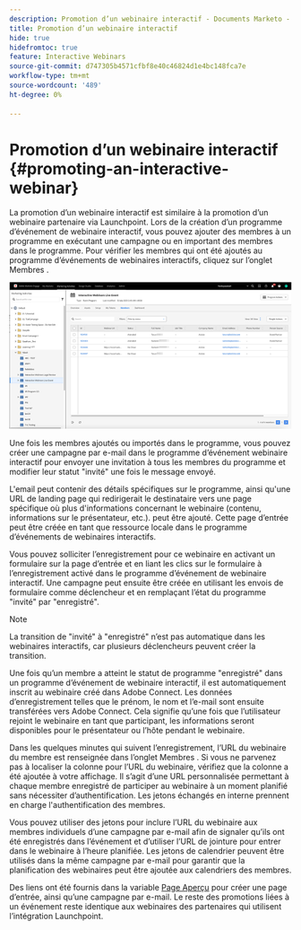 ```yaml
---
description: Promotion d’un webinaire interactif - Documents Marketo - Documentation du produit
title: Promotion d’un webinaire interactif
hide: true
hidefromtoc: true
feature: Interactive Webinars
source-git-commit: d747305b4571cfbf8e40c46824d1e4bc148fca7e
workflow-type: tm+mt
source-wordcount: '489'
ht-degree: 0%

---
```


# Promotion d’un webinaire interactif {#promoting-an-interactive-webinar}

La promotion d’un webinaire interactif est similaire à la promotion d’un webinaire partenaire via Launchpoint. Lors de la création d’un programme d’événement de webinaire interactif, vous pouvez ajouter des membres à un programme en exécutant une campagne ou en important des membres dans le programme. Pour vérifier les membres qui ont été ajoutés au programme d’événements de webinaires interactifs, cliquez sur l’onglet Membres .

![](assets/promoting-an-interactive-webinar-1.png)

Une fois les membres ajoutés ou importés dans le programme, vous pouvez créer une campagne par e-mail dans le programme d’événement webinaire interactif pour envoyer une invitation à tous les membres du programme et modifier leur statut &quot;invité&quot; une fois le message envoyé.

L&#39;email peut contenir des détails spécifiques sur le programme, ainsi qu&#39;une URL de landing page qui redirigerait le destinataire vers une page spécifique où plus d&#39;informations concernant le webinaire (contenu, informations sur le présentateur, etc.). peut être ajouté. Cette page d’entrée peut être créée en tant que ressource locale dans le programme d’événements de webinaires interactifs.

Vous pouvez solliciter l’enregistrement pour ce webinaire en activant un formulaire sur la page d’entrée et en liant les clics sur le formulaire à l’enregistrement activé dans le programme d’événement de webinaire interactif. Une campagne peut ensuite être créée en utilisant les envois de formulaire comme déclencheur et en remplaçant l’état du programme &quot;invité&quot; par &quot;enregistré&quot;.

>[!NOTE]
>
>La transition de &quot;invité&quot; à &quot;enregistré&quot; n’est pas automatique dans les webinaires interactifs, car plusieurs déclencheurs peuvent créer la transition.

Une fois qu’un membre a atteint le statut de programme &quot;enregistré&quot; dans un programme d’événement de webinaire interactif, il est automatiquement inscrit au webinaire créé dans Adobe Connect. Les données d’enregistrement telles que le prénom, le nom et l’e-mail sont ensuite transférées vers Adobe Connect. Cela signifie qu’une fois que l’utilisateur rejoint le webinaire en tant que participant, les informations seront disponibles pour le présentateur ou l’hôte pendant le webinaire.

Dans les quelques minutes qui suivent l’enregistrement, l’URL du webinaire du membre est renseignée dans l’onglet Membres . Si vous ne parvenez pas à localiser la colonne pour l’URL du webinaire, vérifiez que la colonne a été ajoutée à votre affichage. Il s’agit d’une URL personnalisée permettant à chaque membre enregistré de participer au webinaire à un moment planifié sans nécessiter d’authentification. Les jetons échangés en interne prennent en charge l&#39;authentification des membres.

Vous pouvez utiliser des jetons pour inclure l’URL du webinaire aux membres individuels d’une campagne par e-mail afin de signaler qu’ils ont été enregistrés dans l’événement et d’utiliser l’URL de jointure pour entrer dans le webinaire à l’heure planifiée. Les jetons de calendrier peuvent être utilisés dans la même campagne par e-mail pour garantir que la planification des webinaires peut être ajoutée aux calendriers des membres.

Des liens ont été fournis dans la variable [Page Aperçu](/help/marketo/product-docs/demand-generation/events/interactive-webinars/interactive-webinars-overview.md) pour créer une page d’entrée, ainsi qu’une campagne par e-mail. Le reste des promotions liées à un événement reste identique aux webinaires des partenaires qui utilisent l’intégration Launchpoint.

